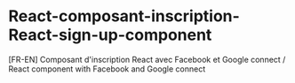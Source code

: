 # React-composant-inscription-React-sign-up-component
[FR-EN] Composant d'inscription React avec Facebook et Google connect / React component with Facebook and Google connect 
